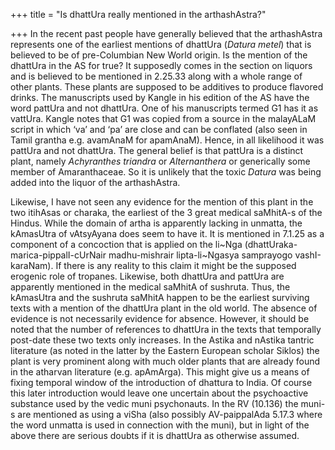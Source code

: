 +++
title = "Is dhattUra really mentioned in the arthashAstra?"

+++
In the recent past people have generally believed that the arthashAstra
represents one of the earliest mentions of dhattUra (*Datura metel*)
that is believed to be of pre-Columbian New World origin. Is the mention
of the dhattUra in the AS for true? It supposedly comes in the section
on liquors and is believed to be mentioned in 2.25.33 along with a whole
range of other plants. These plants are supposed to be additives to
produce flavored drinks. The manuscripts used by Kangle in his edition
of the AS have the word pattUra and not dhattUra. One of his manuscripts
termed G1 has it as vattUra. Kangle notes that G1 was copied from a
source in the malayALaM script in which ‘va’ and ‘pa’ are close and can
be conflated (also seen in Tamil grantha e.g. avamAnaM for apamAnaM).
Hence, in all likelihood it was pattUra and not dhattUra. The general
belief is that pattUra is a distinct plant, namely *Achyranthes
triandra* or *Alternanthera* or generically some member of
Amaranthaceae. So it is unlikely that the toxic *Datura* was being added
into the liquor of the arthashAstra.

Likewise, I have not seen any evidence for the mention of this plant in
the two itihAsas or charaka, the earliest of the 3 great medical
saMhitA-s of the Hindus. While the domain of artha is apparently lacking
in unmatta, the kAmasUtra of vAtsyAyana does seem to have it. It is
mentioned in 7.1.25 as a component of a concoction that is applied on
the li\~Nga (dhattUraka-marica-pippalI-cUrNair madhu-mishrair
lipta-li\~Ngasya samprayogo vashI-karaNam). If there is any reality to
this claim it might be the supposed erogenic role of tropanes. Likewise,
both dhattUra and pattUra are apparently mentioned in the medical
saMhitA of sushruta. Thus, the kAmasUtra and the sushruta saMhitA happen
to be the earliest surviving texts with a mention of the dhattUra plant
in the old world. The absence of evidence is not necessarily evidence
for absence. However, it should be noted that the number of references
to dhattUra in the texts that temporally post-date these two texts only
increases. In the Astika and nAstika tantric literature (as noted in the
latter by the Eastern European scholar Siklos) the plant is very
prominent along with much older plants that are already found in the
atharvan literature (e.g. apAmArga). This might give us a means of
fixing temporal window of the introduction of dhattura to India. Of
course this later introduction would leave one uncertain about the
psychoactive substance used by the vedic muni psychonauts. In the RV
(10.136) the muni-s are mentioned as using a viSha (also possibly
AV-paippalAda 5.17.3 where the word unmatta is used in connection with
the muni), but in light of the above there are serious doubts if it is
dhattUra as otherwise assumed.

